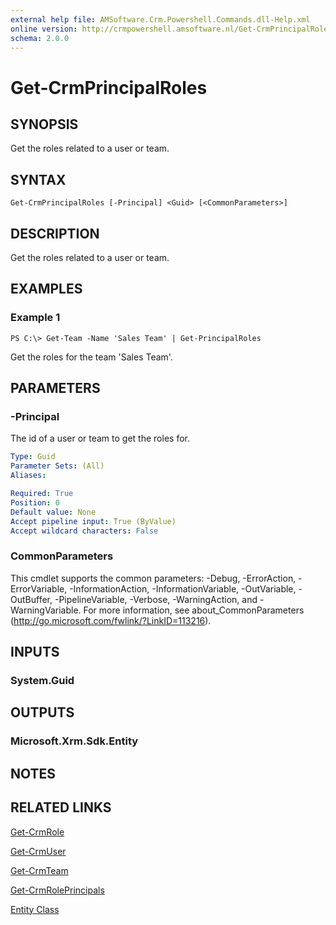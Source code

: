 ```yaml
---
external help file: AMSoftware.Crm.Powershell.Commands.dll-Help.xml
online version: http://crmpowershell.amsoftware.nl/Get-CrmPrincipalRoles.html
schema: 2.0.0
---
```


# Get-CrmPrincipalRoles

## SYNOPSIS
Get the roles related to a user or team.

## SYNTAX

```
Get-CrmPrincipalRoles [-Principal] <Guid> [<CommonParameters>]
```

## DESCRIPTION
Get the roles related to a user or team.

## EXAMPLES

### Example 1
```
PS C:\> Get-Team -Name 'Sales Team' | Get-PrincipalRoles
```

Get the roles for the team 'Sales Team'.

## PARAMETERS

### -Principal
The id of a user or team to get the roles for.

```yaml
Type: Guid
Parameter Sets: (All)
Aliases: 

Required: True
Position: 0
Default value: None
Accept pipeline input: True (ByValue)
Accept wildcard characters: False
```

### CommonParameters
This cmdlet supports the common parameters: -Debug, -ErrorAction, -ErrorVariable, -InformationAction, -InformationVariable, -OutVariable, -OutBuffer, -PipelineVariable, -Verbose, -WarningAction, and -WarningVariable. For more information, see about_CommonParameters (http://go.microsoft.com/fwlink/?LinkID=113216).

## INPUTS

### System.Guid

## OUTPUTS

### Microsoft.Xrm.Sdk.Entity

## NOTES

## RELATED LINKS

[Get-CrmRole](Get-CrmRole.md)

[Get-CrmUser](Get-CrmUser.md)

[Get-CrmTeam](Get-CrmTeam.md)

[Get-CrmRolePrincipals](Get-CrmRolePrincipals.md)

[Entity Class](https://msdn.microsoft.com/library/microsoft.xrm.sdk.entity.aspx)
